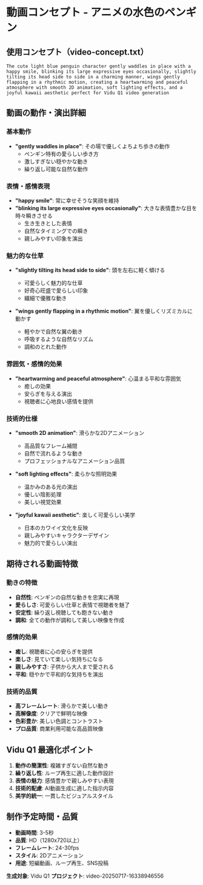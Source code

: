 # 動画コンセプト - アニメの水色のペンギン

## 使用コンセプト（video-concept.txt）

```
The cute light blue penguin character gently waddles in place with a happy smile, blinking its large expressive eyes occasionally, slightly tilting its head side to side in a charming manner, wings gently flapping in a rhythmic motion, creating a heartwarming and peaceful atmosphere with smooth 2D animation, soft lighting effects, and a joyful kawaii aesthetic perfect for Vidu Q1 video generation
```

## 動画の動作・演出詳細

### 基本動作
- **"gently waddles in place"**: その場で優しくよちよち歩きの動作
  - ペンギン特有の愛らしい歩き方
  - 激しすぎない穏やかな動き
  - 繰り返し可能な自然な動作

### 表情・感情表現
- **"happy smile"**: 常に幸せそうな笑顔を維持
- **"blinking its large expressive eyes occasionally"**: 大きな表情豊かな目を時々瞬きさせる
  - 生き生きとした表情
  - 自然なタイミングでの瞬き
  - 親しみやすい印象を演出

### 魅力的な仕草
- **"slightly tilting its head side to side"**: 頭を左右に軽く傾ける
  - 可愛らしく魅力的な仕草
  - 好奇心旺盛で愛らしい印象
  - 繊細で優雅な動き

- **"wings gently flapping in a rhythmic motion"**: 翼を優しくリズミカルに動かす
  - 軽やかで自然な翼の動き
  - 呼吸するような自然なリズム
  - 調和のとれた動作

### 雰囲気・感情的効果
- **"heartwarming and peaceful atmosphere"**: 心温まる平和な雰囲気
  - 癒しの効果
  - 安らぎを与える演出
  - 視聴者に心地良い感情を提供

### 技術的仕様
- **"smooth 2D animation"**: 滑らかな2Dアニメーション
  - 高品質なフレーム補間
  - 自然で流れるような動き
  - プロフェッショナルなアニメーション品質

- **"soft lighting effects"**: 柔らかな照明効果
  - 温かみのある光の演出
  - 優しい陰影処理
  - 美しい視覚効果

- **"joyful kawaii aesthetic"**: 楽しく可愛らしい美学
  - 日本のカワイイ文化を反映
  - 親しみやすいキャラクターデザイン
  - 魅力的で愛らしい演出

## 期待される動画特徴

### 動きの特徴
- **自然性**: ペンギンの自然な動きを忠実に再現
- **愛らしさ**: 可愛らしい仕草と表情で視聴者を魅了
- **安定性**: 繰り返し視聴しても飽きない動き
- **調和**: 全ての動作が調和して美しい映像を作成

### 感情的効果
- **癒し**: 視聴者に心の安らぎを提供
- **楽しさ**: 見ていて楽しい気持ちになる
- **親しみやすさ**: 子供から大人まで愛される
- **平和**: 穏やかで平和的な気持ちを演出

### 技術的品質
- **高フレームレート**: 滑らかで美しい動き
- **高解像度**: クリアで鮮明な映像
- **色彩豊か**: 美しい色調とコントラスト
- **プロ品質**: 商業利用可能な高品質映像

## Vidu Q1 最適化ポイント

1. **動作の簡潔性**: 複雑すぎない自然な動き
2. **繰り返し性**: ループ再生に適した動作設計
3. **表情の魅力**: 感情豊かで親しみやすい表現
4. **技術的配慮**: AI動画生成に適した指示内容
5. **美学的統一**: 一貫したビジュアルスタイル

## 制作予定時間・品質

- **動画時間**: 3-5秒
- **品質**: HD（1280x720以上）
- **フレームレート**: 24-30fps
- **スタイル**: 2Dアニメーション
- **用途**: 短編動画、ループ再生、SNS投稿

**生成対象**: Vidu Q1
**プロジェクト**: video-20250717-16338946556